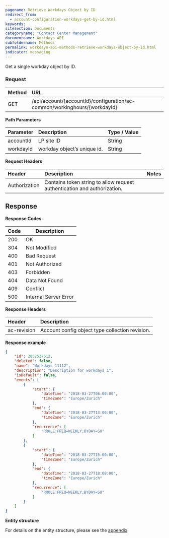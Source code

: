 ```yaml
---
pagename: Retrieve Workdays Object by ID
redirect_from:
  - account-configuration-workdays-get-by-id.html
keywords:
sitesection: Documents
categoryname: "Contact Center Management"
documentname: Workdays API
subfoldername: Methods
permalink: workdays-api-methods-retrieve-workdays-object-by-id.html
indicator: messaging
---
```


Get a single workday object by ID.

### Request

| Method | URL |
| :-------- | :------ |
| GET  |/api/account/{accountId}/configuration/ac-common/workinghours/{workdayId}

**Path Parameters**

 |Parameter  |Description |  Type / Value |
 |:----------- | :------------ | :--------------- |
 |accountId | LP site ID | String  |
 |workdayId|workday object’s unique id.| String|


**Request Headers**

|Header | Description| Notes |
|:------- | :-------------- | :--- |
|Authorization | Contains token string to allow request authentication and authorization.|

## Response

**Response Codes**

| Code | Description           |
|------|-----------------------|
| 200  | OK                    |
| 304  | Not Modified          |
| 400  | Bad Request           |
| 401  | Not Authorized        |
| 403  | Forbidden             |
| 404  | Data Not Found        |
| 409  | Conflict              |
| 500  | Internal Server Error |

**Response Headers**

|Header|  Description|
|:-------|   :-----  |
|ac-revision|  Account config object type collection revision.|  

**Response example**

```json
{
    "id": 2852537612,
    "deleted": false,
    "name": "Workdays 11112",
    "description": "Description for workdays 1",
    "isDefault": false,
    "events": [
        {
            "start": {
                "dateTime": "2018-03-27T06:00:00",
                "timeZone": "Europe/Zurich"
            },
            "end": {
                "dateTime": "2018-03-27T13:00:00",
                "timeZone": "Europe/Zurich"
            },
            "recurrence": [
                "RRULE:FREQ=WEEKLY;BYDAY=SU"
            ]
        },
        {
            "start": {
                "dateTime": "2018-03-27T15:00:00",
                "timeZone": "Europe/Zurich"
            },
            "end": {
                "dateTime": "2018-03-27T18:00:00",
                "timeZone": "Europe/Zurich"
            },
            "recurrence": [
                "RRULE:FREQ=WEEKLY;BYDAY=SU"
            ]
        }
    ]
}
```

**Entity structure**

For details on the entity structure, please see the [appendix](https://lpgithub.dev.lprnd.net/product-marketing/developers-community/blob/workdays-documentation/pages/documents/account-configuration/workdays/appendix.md)
